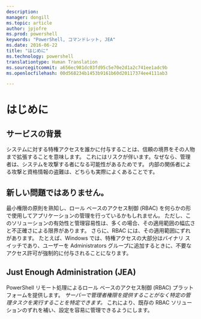 ```yaml
---
description: 
manager: dongill
ms.topic: article
author: jpjofre
ms.prod: powershell
keywords: "PowerShell, コマンドレット, JEA"
ms.date: 2016-06-22
title: "はじめに"
ms.technology: powershell
translationtype: Human Translation
ms.sourcegitcommit: a656ec981dc03fd95c5e70e2d1a2c741ee1adc9b
ms.openlocfilehash: 00d568234b1453b9161b60d20117374ee4111ab3

---
```


# はじめに

##  **サービスの背景**  
システムに対する特権アクセスを誰かに付与することは、信頼の境界をその人物まで拡張することを意味します。
これにはリスクが伴います。なぜなら、管理者は、システムを攻撃する者になる可能性があるためです。
内部の関係者による攻撃と資格情報の盗難は、どちらも実際によくあることです。

##  **新しい問題ではありません。**  
最小権限の原則を熟知し、ロール ベースのアクセス制御 (RBAC) を何らかの形で使用してアプリケーションの管理を行っているかもしれません。
ただし、このソリューションの有効性と管理容易性は、多くの場合、その適用範囲の幅広さと不正確さによる限界があります。
さらに、RBAC には、その適用範囲にずれがあります。
たとえば、Windows では、特権アクセスの大部分はバイナリ スイッチであり、ユーザーを Administrators グループに追加するときに、不要なアクセス許可が強制的に付与されることになります。

##  **Just Enough Administration (JEA)** 
PowerShell リモート処理によるロール ベースのアクセス制御 (RBAC) プラットフォームを提供します。
*サーバーで管理者権限を提供することがなく特定の管理タスクを実行することを特定できます。*
これにより、既存の RBAC ソリューションのずれを補い、設定を容易に管理できるようにします。




<!--HONumber=Oct16_HO1-->


